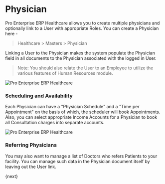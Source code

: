 # Physician
Pro Enterprise ERP Healthcare allows you to create multiple physicians and optionally link to a User with appropriate Roles. You can create a Physician here -
>Healthcare > Masters > Physician

Linking a User to the Physician makes the system populate the Physician field in all documents to the Physician associated with the logged in User.
>Note: You should also relate the User to an Employee to utilize the various features of Human Resources module.

<img class="screenshot" alt="Pro Enterprise ERP Healthcare" src="/docs/assets/img/healthcare/physician_1.png">

### Scheduling and Availability
Each Physician can have a "Physician Schedule" and a "Time per Appointment" on the basis of which, the scheduler will book Appointments. Also, you can select appropriate Income Accounts for a Physician to book all Consultation charges into separate accounts.

<img class="screenshot" alt="Pro Enterprise ERP Healthcare" src="/docs/assets/img/healthcare/physician_2.png">

### Referring Physicians
You may also want to manage a list of Doctors who refers Patients to your facility. You can manage such data in the Physician document itself by leaving out the User link.

{next}
